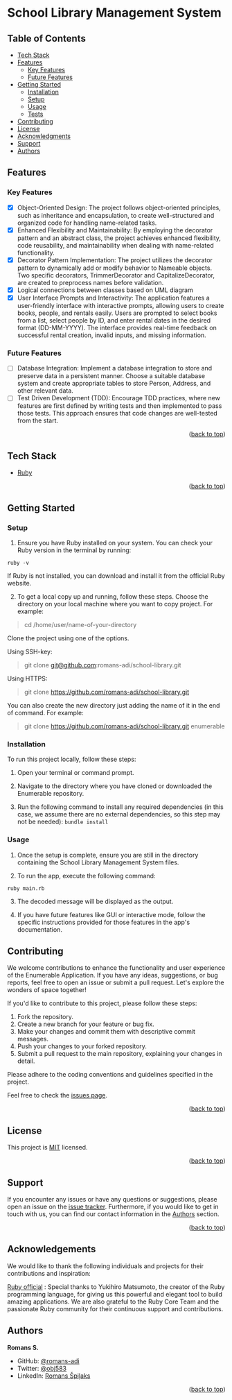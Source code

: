<a name="readme-top"></a>

<!-- PROJECT DESCRIPTION -->

# <a name="about-project"> School Library Management System </a>



<!-- TABLE OF CONTENTS -->

## Table of Contents

- [Tech Stack](#tech-stack)
- [Features](#features)
  - [Key Features](#key-features)
  - [Future Features](#future-features)
- [Getting Started](#getting-started)
  - [Installation](#installation)
  - [Setup](#setup)
  - [Usage](#usage)
  - [Tests](#tests)
- [Contributing](#contributing)
- [License](#license)
- [Acknowledgments](#acknowledgments)
- [Support](#️support)
- [Authors](#authors)

<!-- Features -->

## Features <a name="features"></a>

### Key Features <a name="key-features"></a>

- [x] Object-Oriented Design: The project follows object-oriented principles, such as inheritance and encapsulation, to create well-structured and organized code for handling name-related tasks.
- [x] Enhanced Flexibility and Maintainability: By employing the decorator pattern and an abstract class, the project achieves enhanced flexibility, code reusability, and maintainability when dealing with name-related functionality.
- [x] Decorator Pattern Implementation: The project utilizes the decorator pattern to dynamically add or modify behavior to Nameable objects. Two specific decorators, TrimmerDecorator and CapitalizeDecorator, are created to preprocess names before validation.
- [x] Logical connections between classes based on UML diagram
- [x] User Interface Prompts and Interactivity: The application features a user-friendly interface with interactive prompts, allowing users to create books, people, and rentals easily. Users are prompted to select books from a list, select people by ID, and enter rental dates in the desired format (DD-MM-YYYY). The interface provides real-time feedback on successful rental creation, invalid inputs, and missing information.

### Future Features <a name="future-features"></a>

- [ ] Database Integration: Implement a database integration to store and preserve data in a persistent manner. Choose a suitable database system and create appropriate tables to store Person, Address, and other relevant data.
- [ ] Test Driven Development (TDD): Encourage TDD practices, where new features are first defined by writing tests and then implemented to pass those tests. This approach ensures that code changes are well-tested from the start.

<p align="right">(<a href="#readme-top">back to top</a>)</p>

<!-- TECH STACK -->

## Tech Stack <a name="tech-stack"></a>

  <ul>
     <li><a href="https://www.ruby-lang.org/en/">Ruby</a></li>
  </ul>

<p align="right">(<a href="#readme-top">back to top</a>)</p>

<!-- GETTING STARTED -->

## Getting Started <a name="getting-started"></a>

### Setup <a name="setup"></a>

1. Ensure you have Ruby installed on your system. You can check your Ruby version in the terminal by running:

```ruby -v```

If Ruby is not installed, you can download and install it from the official Ruby website.

2. To get a local copy up and running, follow these steps.
Choose the directory on your local machine where you want to copy project. For example:

> cd /home/user/name-of-your-directory

Clone the project using one of the options.

Using SSH-key:

> git clone git@github.com:romans-adi/school-library.git

Using HTTPS:

> git clone https://github.com/romans-adi/school-library.git

You can also create the new directory just adding the name of it in the end of command. For example:

> git clone https://github.com/romans-adi/school-library.git enumerable

### Installation <a name="installation"></a>

To run this project locally, follow these steps:

1. Open your terminal or command prompt.

2. Navigate to the directory where you have cloned or downloaded the Enumerable repository.

3. Run the following command to install any required dependencies (in this case, we assume there are no external dependencies, so this step may not be needed):
```bundle install```

### Usage <a name="usage"></a>

1. Once the setup is complete, ensure you are still in the directory containing the School Library Management System files.

2. To run the app, execute the following command:

```ruby main.rb```

3. The decoded message will be displayed as the output.

4. If you have future features like GUI or interactive mode, follow the specific instructions provided for those features in the app's documentation.

<!-- CONTRIBUTING -->

## Contributing <a name="contributing"></a>

We welcome contributions to enhance the functionality and user experience of the Enumerable Application. If you have any ideas, suggestions, or bug reports, feel free to open an issue or submit a pull request. Let's explore the wonders of space together!

If you'd like to contribute to this project, please follow these steps:

1. Fork the repository.
2. Create a new branch for your feature or bug fix.
3. Make your changes and commit them with descriptive commit messages.
4. Push your changes to your forked repository.
5. Submit a pull request to the main repository, explaining your changes in detail.

Please adhere to the coding conventions and guidelines specified in the project.

Feel free to check the [issues page](../../issues/).

<p align="right">(<a href="#readme-top">back to top</a>)</p>

<!-- LICENSE -->

## License <a name="license"></a>

This project is [MIT](LICENSE) licensed.

<p align="right">(<a href="#readme-top">back to top</a>)</p>

<!-- SUPPORT -->

## Support <a name="support"></a>

If you encounter any issues or have any questions or suggestions, please open an issue on the [issue tracker](../../../issues/).
Furthermore, if you would like to get in touch with us, you can find our contact information in the <a href="#authors">Authors</a> section.

<p align="right">(<a href="#readme-top">back to top</a>)</p>

<!-- ACKNOWLEDGEMENTS -->

## Acknowledgements <a name="acknowledgements"></a>

We would like to thank the following individuals and projects for their contributions and inspiration:

[Ruby official](https://www.ruby-lang.org/) :  Special thanks to Yukihiro Matsumoto, the creator of the Ruby programming language, for giving us this powerful and elegant tool to build amazing applications. We are also grateful to the Ruby Core Team and the passionate Ruby community for their continuous support and contributions.

<!-- AUTHORS -->

## Authors <a name="authors"></a>

**Romans S.**

- GitHub: [@romans-adi](https://github.com/romans-adi/)
- Twitter: [@obj583](https://twitter.com/obj583/)
- LinkedIn: [Romans Špiļaks](https://www.linkedin.com/in/obj513/)

<p align="right">(<a href="#readme-top">back to top</a>)</p>
